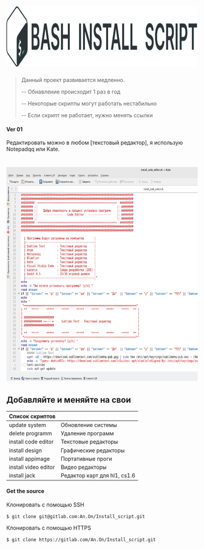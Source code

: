 # <img src="https://github.com/Ripflic/ripflic.github.io/blob/master/img/bash-script.png" alt="Script" width="624" height="159" />


> Данный проект развивается медленно.
>
>  -- Обнавление происходит 1 раз в год
> 
>  -- Некоторые скрипты могут работать нестабильно
>
>  -- Если скрипт не работает, нужно менять ссылки


#### Ver 01

Редактировать можно в любом [текстовый редактор], я использую Notepadqq или Kate.

# <img src="https://github.com/Ripflic/ripflic.github.io/blob/master/img/img_01.png" alt="Script" width="757" height="564" />

Добавляйте и меняйте на свои
-----

| Список скриптов       |                              |
|-----------------------|------------------------------|
| update system         | Обновление системы           |
| delete programm       | Удаление программ            |
| install code editor   | Текстовые редакторы          |
| install design        | Графические редакторы        |
| install appimage      | Портативные проги            |
| install video editor  | Видео редакторы              |
| install jack          | Редактор карт для hl1, cs1.6 |

#### Get the source

Клонировать с помощью SSH

    $ git clone git@gitlab.com:An.On/Install_script.git
    
Клонировать с помощью HTTPS 

    $ git clone https://gitlab.com/An.On/Install_script.git

